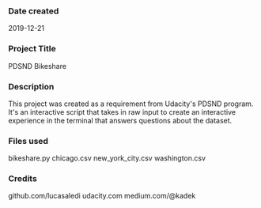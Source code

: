 ### Date created
2019-12-21

### Project Title
PDSND Bikeshare

### Description
This project was created as a requirement from Udacity's PDSND program. It's an interactive script that takes in raw input to create an interactive experience in the terminal that answers questions about the dataset.

### Files used
bikeshare.py
chicago.csv
new_york_city.csv
washington.csv

### Credits
github.com/lucasaledi
udacity.com
medium.com/@kadek
